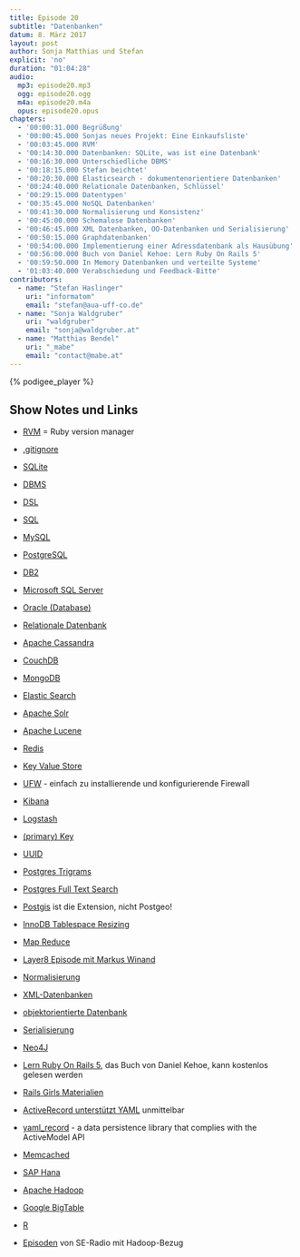```yaml
---
title: Episode 20
subtitle: "Datenbanken"
datum: 8. März 2017
layout: post
author: Sonja Matthias und Stefan
explicit: 'no'
duration: "01:04:28"
audio:
  mp3: episode20.mp3
  ogg: episode20.ogg
  m4a: episode20.m4a
  opus: episode20.opus
chapters:
  - '00:00:31.000 Begrüßung'
  - '00:00:45.000 Sonjas neues Projekt: Eine Einkaufsliste'
  - '00:03:45.000 RVM'
  - '00:14:30.000 Datenbanken: SQLite, was ist eine Datenbank'
  - '00:16:30.000 Unterschiedliche DBMS'
  - '00:18:15.000 Stefan beichtet'
  - '00:20:30.000 Elasticsearch - dokumentenorientiere Datenbanken'
  - '00:24:40.000 Relationale Datenbanken, Schlüssel'
  - '00:29:15.000 Datentypen'
  - '00:35:45.000 NoSQL Datenbanken'
  - '00:41:30.000 Normalisierung und Konsistenz'
  - '00:45:00.000 Schemalose Datenbanken'
  - '00:46:45.000 XML Datenbanken, OO-Datenbanken und Serialisierung'
  - '00:50:15.000 Graphdatenbanken'
  - '00:54:00.000 Implementierung einer Adressdatenbank als Hausübung'
  - '00:56:00.000 Buch von Daniel Kehoe: Lern Ruby On Rails 5'
  - '00:59:50.000 In Memory Datenbanken und verteilte Systeme'
  - '01:03:40.000 Verabschiedung und Feedback-Bitte'
contributors:
  - name: "Stefan Haslinger"
    uri: "informatom"
    email: "stefan@aua-uff-co.de"
  - name: "Sonja Waldgruber"
    uri: "waldgruber"
    email: "sonja@waldgruber.at"
  - name: "Matthias Bendel"
    uri: "_mabe"
    email: "contact@mabe.at"
---
```


{% podigee_player %}

## Show Notes und Links

* [RVM](https://rvm.io/) = Ruby version manager
* [.gitignore](https://git-scm.com/docs/gitignore)
* [SQLite](https://www.sqlite.org/)
* [DBMS](https://en.wikipedia.org/wiki/Database)
* [DSL](https://en.wikipedia.org/wiki/Domain-specific_language)

* [SQL](https://de.wikipedia.org/wiki/SQL)
* [MySQL](https://www.mysql.de/)
* [PostgreSQL](https://www.postgresql.org/)
* [DB2](https://de.wikipedia.org/wiki/DB2)
* [Microsoft SQL Server](https://de.wikipedia.org/wiki/Microsoft_SQL_Server)
* [Oracle (Database)](https://de.wikipedia.org/wiki/Oracle_(Datenbanksystem))
* [Relationale Datenbank](https://de.wikipedia.org/wiki/Relationale_Datenbank)

* [Apache Cassandra](https://de.wikipedia.org/wiki/Apache_Cassandra)
* [CouchDB](http://couchdb.apache.org/)
* [MongoDB](https://www.mongodb.com/de)
* [Elastic Search](https://www.elastic.co/products/elasticsearch)
* [Apache Solr](https://en.wikipedia.org/wiki/Apache_Solr)
* [Apache Lucene](https://en.wikipedia.org/wiki/Apache_Lucene)
* [Redis](https://redis.io/)
* [Key Value Store](https://en.wikipedia.org/wiki/Key-value_database)
* [UFW](https://wiki.ubuntuusers.de/ufw/) - einfach zu installierende und konfigurierende Firewall
* [Kibana](https://www.elastic.co/products/kibana)
* [Logstash](https://www.elastic.co/de/products/logstash)

* [(primary) Key](https://de.wikipedia.org/wiki/Schl%C3%BCssel_(Datenbank))
* [UUID](https://de.wikipedia.org/wiki/Universally_Unique_Identifier)
* [Postgres Trigrams](https://www.postgresql.org/docs/9.1/static/pgtrgm.html)
* [Postgres Full Text Search](https://www.postgresql.org/docs/9.5/static/textsearch.html)
* [Postgis](http://postgis.net/) ist die Extension, nicht Postgeo!
* [InnoDB Tablespace Resizing](https://dev.mysql.com/doc/refman/5.6/en/innodb-resize-system-tablespace.html)
* [Map Reduce](https://de.wikipedia.org/wiki/MapReduce)
* [Layer8 Episode mit Markus Winand](https://layer8.informatom.com/2013/09/02/episode1.html#639dcf6d)
* [Normalisierung](https://de.wikipedia.org/wiki/Normalisierung_(Datenbank))

* [XML-Datenbanken](https://de.wikipedia.org/wiki/XML-Datenbank)
* [objektorientierte Datenbank](https://de.wikipedia.org/wiki/Objektdatenbank)
* [Serialisierung](https://de.wikipedia.org/wiki/Serialisierung)

* [Neo4J](https://de.wikipedia.org/wiki/Neo4j)

* [Lern Ruby On Rails 5](http://learn-rails.com/), das Buch von Daniel Kehoe, kann kostenlos
  gelesen werden
* [Rails Girls Materialien](http://railsgirls.com/materials.html)
* [ActiveRecord unterstützt YAML](http://api.rubyonrails.org/classes/ActiveRecord/Store.html) unmittelbar
* [yaml_record](https://github.com/nicotaing/yaml_record) - a data persistence library that complies
  with the ActiveModel API

* [Memcached](https://memcached.org/)
* [SAP Hana](https://de.wikipedia.org/wiki/SAP_HANA)

* [Apache Hadoop](https://de.wikipedia.org/wiki/Apache_Hadoop)
* [Google BigTable](https://de.wikipedia.org/wiki/Google_BigTable)
* [R](https://de.wikipedia.org/wiki/R_(Programmiersprache))
* [Episoden](http://www.se-radio.net/tag/hadoop/) von SE-Radio mit Hadoop-Bezug